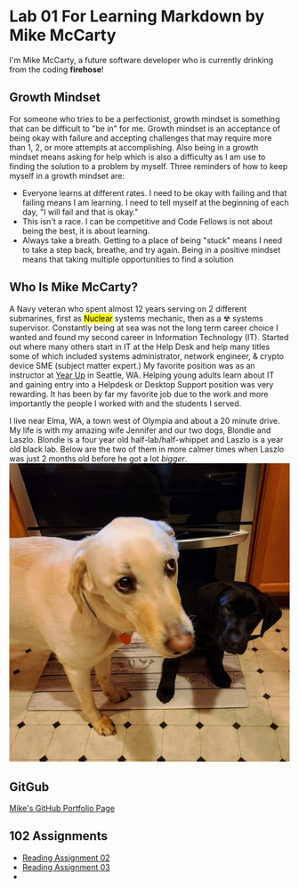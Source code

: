 # Lab 01 For Learning Markdown by Mike McCarty
I'm Mike McCarty, a future software developer who is currently drinking from the coding **firehose**!


## Growth Mindset
For someone who tries to be a perfectionist, growth mindset is something that can be difficult to "be in" for me. Growth mindset is an acceptance of being okay with failure and accepting challenges that may require more than 1, 2, or more attempts at accomplishing.  Also being in a growth mindset means asking for help which is also a difficulty as I am use to finding the solution to a problem by myself. Three reminders of how to keep myself in a growth mindset are:
- Everyone learns at different rates. I need to be okay with failing and that failing means I am learning. I need to tell myself at the beginning of each day, "I will fail and that is okay."
- This isn't a race. I can be competitive and Code Fellows is not about being the best, it is about learning. 
- Always take a breath. Getting to a place of being "stuck" means I need to take a step back, breathe, and try again. Being in a positive mindset means that taking multiple opportunities to find a solution


## Who Is Mike McCarty?
A Navy veteran who spent almost 12 years serving on 2 different submarines, first as <mark>Nuclear</mark> systems mechanic, then as a <span>&#9762;</span> systems supervisor. Constantly being at sea was not the long term career choice I wanted and found my second career in Information Technology (IT). Started out where many others start in IT at the Help Desk and help many titles some of which included systems administrator, network engineer, & crypto device SME (subject matter expert.) My favorite position was as an instructor at [Year Up](https://www.yearup.org/locations/wa-seattle-scc-campus) in Seattle, WA. Helping young adults learn about IT and gaining entry into a Helpdesk or Desktop Support position was very rewarding.  It has been by far my favorite job due to the work and more importantly the people I worked with and the students I served.

I live near Elma, WA, a town west of Olympia and about a 20 minute drive.  My life is with my amazing wife Jennifer and our two dogs, Blondie and Laszlo.  Blondie is a four year old half-lab/half-whippet and Laszlo is a year old black lab.  Below are the two of them in more calmer times when Laszlo was just 2 months old before he got a lot *bigger*. 
![This is an image of Blondie and Laszlo](blondieandlaszlo.jpg)

## GitGub
[Mike's GitHub Portfolio Page](https://github.com/mikemac1)

## 102 Assignments
- [Reading Assignment 02](coders-computer.md)
- [Reading Assignment 03](https://github.com/mikemac1/reading-notes-102/git.md)
- 
